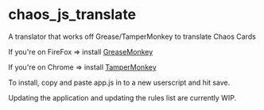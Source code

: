 # chaos_js_translate
A translator that works off Grease/TamperMonkey to translate Chaos Cards

If you're on FireFox => install [GreaseMonkey](https://addons.mozilla.org/en-US/firefox/addon/greasemonkey/)

If you're on Chrome => install [TamperMonkey](https://chrome.google.com/webstore/detail/tampermonkey/dhdgffkkebhmkfjojejmpbldmpobfkfo?hl=en)

To install, copy and paste app.js in to a new userscript and hit save.

Updating the application and updating the rules list are currently WIP.

